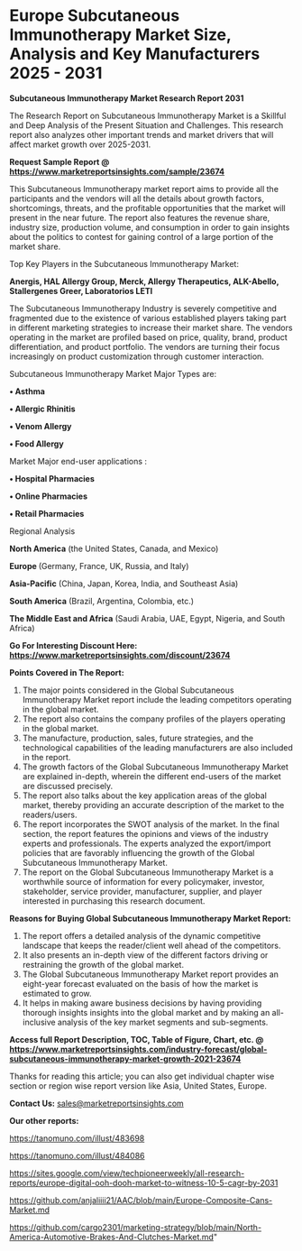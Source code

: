 # Europe Subcutaneous Immunotherapy Market Size, Analysis and Key Manufacturers 2025 - 2031

<strong>Subcutaneous Immunotherapy Market Research Report 2031</strong>

The Research Report on Subcutaneous Immunotherapy Market is a Skillful and Deep Analysis of the Present Situation and Challenges. This research report also analyzes other important trends and market drivers that will affect market growth over 2025-2031.

<strong>Request Sample Report @ <a href=https://www.marketreportsinsights.com/sample/23674>https://www.marketreportsinsights.com/sample/23674</a></strong>

This Subcutaneous Immunotherapy market report aims to provide all the participants and the vendors will all the details about growth factors, shortcomings, threats, and the profitable opportunities that the market will present in the near future. The report also features the revenue share, industry size, production volume, and consumption in order to gain insights about the politics to contest for gaining control of a large portion of the market share.

Top Key Players in the Subcutaneous Immunotherapy Market:

<strong>Anergis, HAL Allergy Group, Merck, Allergy Therapeutics, ALK-Abello, Stallergenes Greer, Laboratorios LETI</strong>

The Subcutaneous Immunotherapy Industry is severely competitive and fragmented due to the existence of various established players taking part in different marketing strategies to increase their market share. The vendors operating in the market are profiled based on price, quality, brand, product differentiation, and product portfolio. The vendors are turning their focus increasingly on product customization through customer interaction.

Subcutaneous Immunotherapy Market Major Types are:

<strong>• Asthma

• Allergic Rhinitis

• Venom Allergy

• Food Allergy</strong>

Market Major end-user applications :

<strong>• Hospital Pharmacies

• Online Pharmacies

• Retail Pharmacies</strong>

Regional Analysis

</u><strong><b>North America</b></strong> (the United States, Canada, and Mexico)

<strong><b>Europe </b></strong>(Germany, France, UK, Russia, and Italy)

<strong><b>Asia-Pacific</b></strong> (China, Japan, Korea, India, and Southeast Asia)

<strong><b>South America</b></strong> (Brazil, Argentina, Colombia, etc.)

<strong><b>The Middle East and Africa</b></strong> (Saudi Arabia, UAE, Egypt, Nigeria, and South Africa)

<strong>Go For Interesting Discount Here: <a href=https://www.marketreportsinsights.com/discount/23674>https://www.marketreportsinsights.com/discount/23674</a></strong>

<strong>Points Covered in The Report:</strong>
<ol>
  <li>The major points considered in the Global Subcutaneous Immunotherapy Market report include the leading competitors operating in the global market.</li>
  <li>The report also contains the company profiles of the players operating in the global market.</li>
  <li>The manufacture, production, sales, future strategies, and the technological capabilities of the leading manufacturers are also included in the report.</li>
  <li>The growth factors of the Global Subcutaneous Immunotherapy Market are explained in-depth, wherein the different end-users of the market are discussed precisely.</li>
  <li>The report also talks about the key application areas of the global market, thereby providing an accurate description of the market to the readers/users.</li>
  <li>The report incorporates the SWOT analysis of the market. In the final section, the report features the opinions and views of the industry experts and professionals. The experts analyzed the export/import policies that are favorably influencing the growth of the Global Subcutaneous Immunotherapy Market.</li>
  <li>The report on the Global Subcutaneous Immunotherapy Market is a worthwhile source of information for every policymaker, investor, stakeholder, service provider, manufacturer, supplier, and player interested in purchasing this research document.</li>
</ol>
<strong>Reasons for Buying Global Subcutaneous Immunotherapy Market Report:</strong>

<ol>
  <li>The report offers a detailed analysis of the dynamic competitive landscape that keeps the reader/client well ahead of the competitors.</li>
  <li>It also presents an in-depth view of the different factors driving or restraining the growth of the global market.</li>
  <li>The Global Subcutaneous Immunotherapy Market report provides an eight-year forecast evaluated on the basis of how the market is estimated to grow.</li>
  <li>It helps in making aware business decisions by having providing thorough insights insights into the global market and by making an all-inclusive analysis of the key market segments and sub-segments.</li>
</ol>
<strong>Access full Report Description, TOC, Table of Figure, Chart, etc. @ <a href=https://www.marketreportsinsights.com/industry-forecast/global-subcutaneous-immunotherapy-market-growth-2021-23674>https://www.marketreportsinsights.com/industry-forecast/global-subcutaneous-immunotherapy-market-growth-2021-23674</a></strong>


Thanks for reading this article; you can also get individual chapter wise section or region wise report version like Asia, United States, Europe.

<strong>Contact Us:</strong>
sales@marketreportsinsights.com

<strong>Our other reports:</strong>

<a href=https://tanomuno.com/illust/483698>https://tanomuno.com/illust/483698</a>

<a href=https://tanomuno.com/illust/484086>https://tanomuno.com/illust/484086</a>

<a href=https://sites.google.com/view/techpioneerweekly/all-research-reports/europe-digital-ooh-dooh-market-to-witness-10-5-cagr-by-2031>https://sites.google.com/view/techpioneerweekly/all-research-reports/europe-digital-ooh-dooh-market-to-witness-10-5-cagr-by-2031</a>

<a href=https://github.com/anjaliiii21/AAC/blob/main/Europe-Composite-Cans-Market.md>https://github.com/anjaliiii21/AAC/blob/main/Europe-Composite-Cans-Market.md</a>

<a href=https://github.com/cargo2301/marketing-strategy/blob/main/North-America-Automotive-Brakes-And-Clutches-Market.md>https://github.com/cargo2301/marketing-strategy/blob/main/North-America-Automotive-Brakes-And-Clutches-Market.md</a>"
